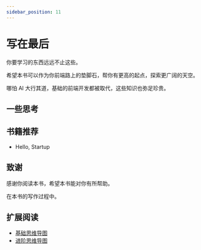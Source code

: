 ```yaml
---
sidebar_position: 11
---
```


# 写在最后

你要学习的东西远远不止这些。

希望本书可以作为你前端路上的垫脚石，帮你有更高的起点，探索更广阔的天空。

哪怕 AI 大行其道，基础的前端开发都被取代，这些知识也弥足珍贵。

## 一些思考

## 书籍推荐

-   Hello, Startup

## 致谢

感谢你阅读本书，希望本书能对你有所帮助。

在本书的写作过程中。

## 扩展阅读

-   [基础思维导图](https://www.yuque.com/helianthuswhite/ffahxc/tqg9tr?singleDoc#)
-   [进阶思维导图](https://www.yuque.com/helianthuswhite/ffahxc/gar1d9fhcpmctw6f?singleDoc#)
